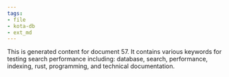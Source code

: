 ```yaml
---
tags:
- file
- kota-db
- ext_md
---
```

This is generated content for document 57. It contains various keywords for testing search performance including: database, search, performance, indexing, rust, programming, and technical documentation.